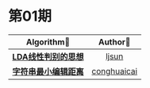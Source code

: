 # 第01期

|               Algorithm📜                |               Author🤔                |
| :--------------------------------------: | :-----------------------------------: |
| [**LDA线性判别的思想**](https://github.com/neuclil/happy-algorithms/blob/master/%E7%AC%AC01%E6%9C%9F/LDA.md) |   [ljsun](https://github.com/ljsun)   |
| [**字符串最小编辑距离**](https://github.com/neuclil/happy-algorithms/blob/master/%E7%AC%AC01%E6%9C%9F/%E5%AD%97%E7%AC%A6%E4%B8%B2%E6%9C%80%E5%B0%8F%E7%BC%96%E8%BE%91%E8%B7%9D%E7%A6%BB%E7%AE%97%E6%B3%95.md) | [conghuaicai](https://github.com/conghuaicai) |

